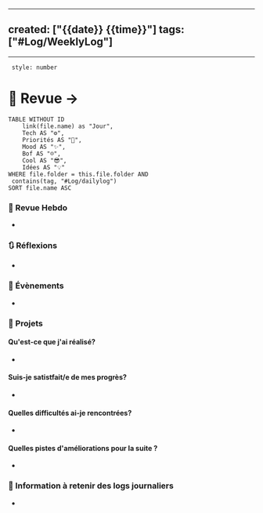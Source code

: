 

---
created: ["{{date}} {{time}}"]
tags: ["#Log/WeeklyLog"]
---
___
```toc
 style: number
```
# 🌌 Revue -> 
```dataview
TABLE WITHOUT ID
	link(file.name) as "Jour",
	Tech AS "⚙️",
	Priorités AS "📍",
	Mood AS "✨",
	Bof AS "☹️",
	Cool AS "😎",
	Idées AS "💡"
WHERE file.folder = this.file.folder AND
 contains(tag, "#Log/dailylog") 
SORT file.name ASC
```

### 📑 Revue Hebdo

- 

### 🔃 Réflexions

- 

### 📜 Évènements

- 

### 📃 Projets

#### **Qu'est-ce que j'ai réalisé?**

- 

#### **Suis-je satistfait/e de mes progrès?**

- 

#### **Quelles difficultés ai-je rencontrées?**

- 

#### **Quelles pistes d'améliorations pour la suite ?**

- 

### 💾 Information à retenir des logs journaliers

- 